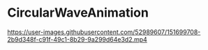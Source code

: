 ﻿# CircularWaveAnimation



https://user-images.githubusercontent.com/52989607/151699708-2b9d348f-c91f-49c1-8b29-9a299d64e3d2.mp4

